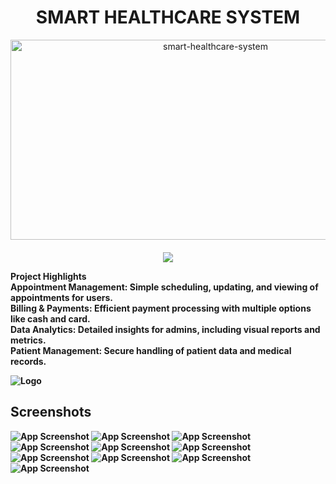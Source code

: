 <h1 align="center" id="title">SMART HEALTHCARE SYSTEM</h1>

<p align="center"><img src="https://socialify.git.ci/ShanelkaPramuditha/smart-healthcare-system/image?font=Source%20Code%20Pro&forks=1&issues=1&language=1&name=1&pattern=Plus&pulls=1&stargazers=1&theme=Auto" alt="smart-healthcare-system" width="640" height="320" />
<a href="https://github.com/ShanelkaPramuditha/smart-healthcare-system/graphs/contributors">
  <br><br>
  <img src="https://contrib.rocks/image?repo=ShanelkaPramuditha/smart-healthcare-system" />
</a>
</p>

<b>Project Highlights<b/><br/>
Appointment Management: Simple scheduling, updating, and viewing of appointments for users.<br/>
Billing & Payments: Efficient payment processing with multiple options like cash and card.<br/>
Data Analytics: Detailed insights for admins, including visual reports and metrics.<br/>
Patient Management: Secure handling of patient data and medical records.

![Logo](https://drive.google.com/file/d/1FbxjuWcORcXGXxTd7lR1aY9CPwLaziFp/view?usp=drive_link)

## Screenshots

![App Screenshot](https://drive.google.com/file/d/1BOsO5ofYCLCg8d_NoRveqGUGccwuvvC8/view?usp=sharing)
![App Screenshot](https://drive.google.com/file/d/1Ti8M4fFC-g2HwNojPEdVgN9_3al_e9iG/view?usp=sharing)
![App Screenshot](https://drive.google.com/file/d/1CmNXuREcQopAcV7yDtXQPgUH2zaoWCOQ/view?usp=sharing)
![App Screenshot](https://drive.google.com/file/d/1MtMJ16d8gRHzhMHDhEroJeLajULsvpKl/view?usp=sharing)
![App Screenshot](https://drive.google.com/file/d/1a7TKbkLXKNlFDWgJS7gG7hIl8gx_3WpH/view?usp=sharing)
![App Screenshot](https://drive.google.com/file/d/1zuY0U61-lsY22xrHwFfRk_RKV08Vkf23/view?usp=sharing)
![App Screenshot](https://drive.google.com/file/d/1CPdaFpHTOjiESGHM5rENnEo3J3o5e8uG/view?usp=sharing)
![App Screenshot](https://drive.google.com/file/d/1Ad8unLBTZ2XRUFkCpgdZ0Xc1FIcBSQ7C/view?usp=sharing)
![App Screenshot](https://drive.google.com/file/d/1dAM7yevp77MOkUy0c8Hg-fh89YTLk4AD/view?usp=sharing)
![App Screenshot](https://drive.google.com/file/d/1PLucJuDMPh3rlXfe7wY5E5Mw5wGj7cu2/view?usp=drive_link)